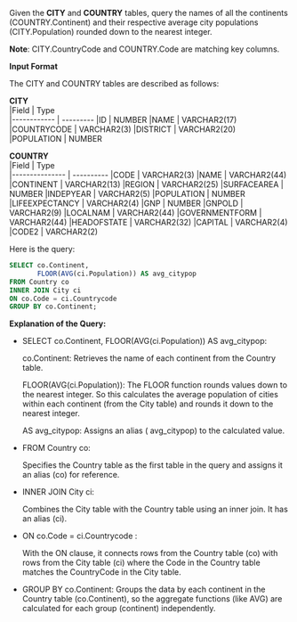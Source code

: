 Given the __CITY__ and __COUNTRY__ tables, query the names of all the continents (COUNTRY.Continent) and their respective average city populations (CITY.Population) rounded down to the nearest integer.

__Note__: CITY.CountryCode and COUNTRY.Code are matching key columns.

__Input Format__

The CITY and COUNTRY tables are described as follows:

  __CITY__     
|Field        | Type                     
|------------ | ---------
|ID           | NUMBER
|NAME         | VARCHAR2(17)
|COUNTRYCODE  | VARCHAR2(3)
|DISTRICT     | VARCHAR2(20)
|POPULATION   | NUMBER

  __COUNTRY__     
|Field           | Type                     
|--------------- | ----------
|CODE            | VARCHAR2(3)
|NAME            | VARCHAR2(44)
|CONTINENT       | VARCHAR2(13)
|REGION          | VARCHAR2(25)
|SURFACEAREA     | NUMBER
|INDEPYEAR       | VARCHAR2(5)
|POPULATION      | NUMBER
|LIFEEXPECTANCY  | VARCHAR2(4)
|GNP             | NUMBER
|GNPOLD          | VARCHAR2(9)
|LOCALNAM        | VARCHAR2(44)
|GOVERNMENTFORM  | VARCHAR2(44)
|HEADOFSTATE     | VARCHAR2(32)
|CAPITAL         | VARCHAR2(4)
|CODE2           | VARCHAR2(2)



Here is the query:

```SQL
SELECT co.Continent,
       FLOOR(AVG(ci.Population)) AS avg_citypop
FROM Country co
INNER JOIN City ci
ON co.Code = ci.Countrycode 
GROUP BY co.Continent;
```

**Explanation of the Query:**

- SELECT co.Continent, FLOOR(AVG(ci.Population)) AS avg_citypop:

  co.Continent: Retrieves the name of each continent from the Country table.

  FLOOR(AVG(ci.Population)): The FLOOR function rounds values down to the nearest integer. So this calculates the average population of cities within each continent (from the City table) and rounds it down to the nearest integer.

  AS  avg_citypop: Assigns an alias ( avg_citypop) to the calculated value.

- FROM Country co:

  Specifies the Country table as the first table in the query and assigns it an alias (co) for reference.

- INNER JOIN City ci:

  Combines the City table with the Country table using an inner join. It has an alias (ci).

- ON co.Code = ci.Countrycode :

  With the ON clause, it connects rows from the Country table (co) with rows from the City table (ci) where the Code in the Country table matches the CountryCode in the City table.

- GROUP BY co.Continent:
  Groups the data by each continent in the Country table (co.Continent), so the aggregate functions (like AVG) are calculated for each group (continent) independently.
